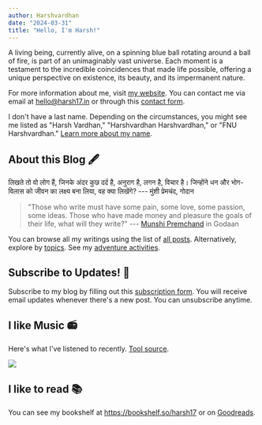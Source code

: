 ```yaml
---
author: Harshvardhan
date: "2024-03-31"
title: "Hello, I'm Harsh!"
---
```


A living being, currently alive, on a spinning blue ball rotating around
a ball of fire, is part of an unimaginably vast universe. Each moment is
a testament to the incredible coincidences that made life possible,
offering a unique perspective on existence, its beauty, and its
impermanent nature.

For more information about me, visit [my
website](https://www.harsh17.in/). You can contact me via email at
[hello\@harsh17.in](mailto:hello@harsh17.in) or through this [contact
form](https://forms.gle/mStnf7EtbuEbfHDcA). 

I don't have a last name. Depending on the circumstances, you might see
me listed as "Harsh Vardhan," "Harshvardhan Harshvardhan," or "FNU
Harshvardhan." [Learn more about my
name](https://blog.harsh17.in/my-name/).

## About this Blog 🖋️

लिखते तो वो लोग हैं, जिनके अंदर कुछ दर्द है, अनुराग है, लगन है, विचार है। जिन्होंने धन
और भोग-विलास को जीवन का लक्ष्य बना लिया, वह क्या लिखेंगे? --- मुंशी प्रेमचंद, गोदान

> "Those who write must have some pain, some love, some passion, some
> ideas. Those who have made money and pleasure the goals of their life,
> what will they write?" --- [Munshi
> Premchand](https://en.wikipedia.org/wiki/Premchand) in Godaan

You can browse all my writings using the list of [all
posts](https://blog.harsh17.in/posts/). Alternatively, explore by
[topics](https://blog.harsh17.in/tags/). See my [adventure
activities](https://blog.harsh17.in/adr/).

## Subscribe to Updates! 📮

Subscribe to my blog by filling out this [subscription
form](https://forms.gle/8HcKuCgjtvnZoW2B9). You will receive email
updates whenever there's a new post. You can unsubscribe anytime.

## I like Music 📻

Here's what I've listened to recently. [Tool
source](https://blog.spacehey.com/entry?id=221954).

<a href="https://www.last.fm/user/Xaxeki"><img src="https://lastfm-recently-played.vercel.app/api?user=Xaxeki" height="auto"/></a>

## I like to read 📚

You can see my bookshelf at <https://bookshelf.so/harsh17> or on
[Goodreads](https://www.goodreads.com/user/show/66858367-harshvardhan).
